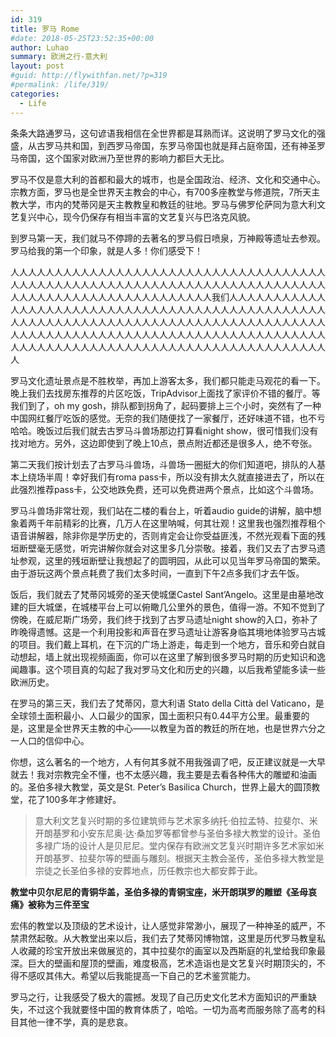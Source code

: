```yaml
---
id: 319
title: 罗马 Rome
#date: 2018-05-25T23:52:35+00:00
author: Luhao
summary: 欧洲之行-意大利
layout: post
#guid: http://flywithfan.net/?p=319
#permalink: /life/319/
categories:
  - Life
---
```

条条大路通罗马，这句谚语我相信在全世界都是耳熟而详。这说明了罗马文化的强盛，从古罗马共和国，到西罗马帝国，东罗马帝国也就是拜占庭帝国，还有神圣罗马帝国，这个国家对欧洲乃至世界的影响力都巨大无比。

罗马不仅是意大利的首都和最大的城市，也是全国政治、经济、文化和交通中心。宗教方面，罗马也是全世界天主教会的中心，有700多座教堂与修道院，7所天主教大学，市内的梵蒂冈是天主教教皇和教廷的驻地。罗马与佛罗伦萨同为意大利文艺复兴中心，现今仍保存有相当丰富的文艺复兴与巴洛克风貌。

到罗马第一天，我们就马不停蹄的去著名的罗马假日喷泉，万神殿等遗址去参观。罗马给我的第一个印象，就是人多！你们感受下！

人人人人人人人人人人人人人人人人人人人人人人人人人人人人人人人人人人人人人人人人人人人人人人人人人人人人人人人人人人人人人人人人人人人人人人人人人人人人人人人人人人人人人人人人人人人人人人人我们人人人人人人人人人人人人人人人人人人人人人人人人人人人人人人人人人人人人人人人人人人人人人人人人人人人人人人人人人人人人人人人人人人人人人人人人人人人人人人人人人人人人人人人人人人人人人人人人人人人人人人人人人人人人人人人人人人人人人人人人人人人人人人人人人人人人人人人人人人人人人人人人人人人人人人人人人人人人

罗马文化遗址景点是不胜枚举，再加上游客太多，我们都只能走马观花的看一下。晚上我们去找房东推荐的片区吃饭，TripAdvisor上面找了家评价不错的餐厅。等我们到了，oh my gosh，排队都到拐角了，起码要排上三个小时，突然有了一种中国网红餐厅吃饭的感觉。无奈的我们随便找了一家餐厅，还好味道不错，也不亏哈哈。晚饭过后我们就去古罗马斗兽场那边打算看night show，很可惜我们没有找对地方。另外，这边即使到了晚上10点，景点附近都还是很多人，绝不夸张。

第二天我们按计划去了古罗马斗兽场，斗兽场一圈挺大的你们知道吧，排队的人基本上绕场半周！幸好我们有roma pass卡，所以没有排太久就直接进去了，所以在此强烈推荐pass卡，公交地跌免费，还可以免费进两个景点，比如这个斗兽场。

罗马斗兽场非常壮观，我们站在二楼的看台上，听着audio guide的讲解，脑中想象着两千年前精彩的比赛，几万人在这里呐喊，何其壮观！这里我也强烈推荐租个语音讲解器，除非你是学历史的，否则肯定会让你受益匪浅，不然光观看下面的残垣断壁毫无感觉，听完讲解你就会对这里多几分崇敬。接着，我们又去了古罗马遗址参观，这里的残垣断壁让我想起了的圆明园，从此可以见当年罗马帝国的繁荣。由于游玩这两个景点耗费了我们太多时间，一直到下午2点多我们才去午饭。

饭后，我们就去了梵蒂冈城旁的圣天使城堡Castel Sant’Angelo。这里是由墓地改建的巨大城堡，在城楼平台上可以俯瞰几公里外的景色，值得一游。不知不觉到了傍晚，在威尼斯广场旁，我们终于找到了古罗马遗址night show的入口，弥补了昨晚得遗憾。这是一个利用投影和声音在罗马遗址让游客身临其境地体验罗马古城的项目。我们戴上耳机，在下沉的广场上游走，每走到一个地方，音乐和旁白就自动想起，墙上就出现视频画面，你可以在这里了解到很多罗马时期的历史知识和逸闻趣事。这个项目真的勾起了我对罗马文化和历史的兴趣，以后我希望能多读一些欧洲历史。

在罗马的第三天，我们去了梵蒂冈，意大利语 Stato della Città del Vaticano，是全球领土面积最小、人口最少的国家，国土面积只有0.44平方公里。最重要的是，这里是全世界天主教的中心——以教皇为首的教廷的所在地，也是世界六分之一人口的信仰中心。

你想，这么著名的一个地方，人有何其多就不用我强调了吧，反正建议就是一大早就去！我对宗教完全不懂，也不太感兴趣，我主要是去看各种伟大的雕塑和油画的。圣伯多禄大教堂，英文是St. Peter&#8217;s Basilica Church，世界上最大的圆顶教堂，花了100多年才修建好。

> 意大利文艺复兴时期的多位建筑师与艺术家多纳托·伯拉孟特、拉斐尔、米开朗基罗和小安东尼奥·达·桑加罗等都曾参与圣伯多禄大教堂的设计。圣伯多禄广场的设计人是贝尼尼。堂内保存有欧洲文艺复兴时期许多艺术家如米开朗基罗、拉斐尔等的壁画与雕刻。根据天主教会圣传，圣伯多禄大教堂是宗徒之长圣伯多禄的安葬地点，历任教宗也大都安葬于此。 

**教堂中贝尔尼尼的青铜华盖，圣伯多禄的青铜宝座，米开朗琪罗的雕塑《圣母哀痛》被称为三件至宝**

宏伟的教堂以及顶级的艺术设计，让人感觉非常渺小，展现了一种神圣的威严，不禁肃然起敬。从大教堂出来以后，我们去了梵蒂冈博物馆，这里是历代罗马教皇私人收藏的珍宝开放出来做展览的，其中拉斐尔的画室以及西斯庭的礼堂给我印象最深。巨大的壁画和屋顶的壁画，难度极高，艺术造诣也是文艺复兴时期顶尖的，不得不感叹其伟大。希望以后我能提高一下自己的艺术鉴赏能力。

罗马之行，让我感受了极大的震撼。发现了自己历史文化艺术方面知识的严重缺失，不过这个我就要怪中国的教育体质了，哈哈。一切为高考而服务除了高考的科目其他一律不学，真的是悲哀。